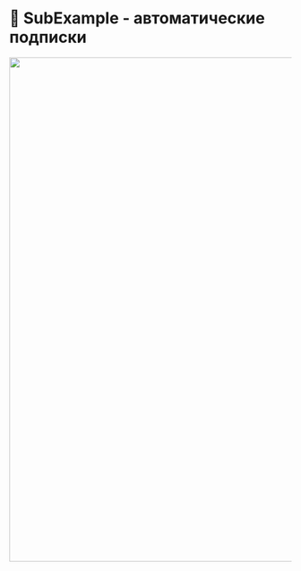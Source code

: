 # 🐁 SubExample - автоматические подписки

<img width="900" src="https://sun9-72.userapi.com/impg/jCnRF4_sQZwCbeiWoZc7g67fEIynif26MtV8JQ/SnE8DHNpqrc.jpg?size=1038x845&quality=96&sign=8da24b605474702aa9fe78170784dda7&type=album">
